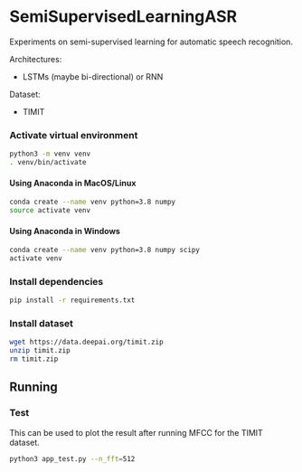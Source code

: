 # SemiSupervisedLearningASR

Experiments on semi-supervised learning for automatic speech recognition.

Architectures:
- LSTMs (maybe bi-directional) or RNN

Dataset:
- TIMIT


### Activate virtual environment

```bash
python3 -m venv venv
. venv/bin/activate
```

#### Using Anaconda in MacOS/Linux

```bash
conda create --name venv python=3.8 numpy
source activate venv
```


#### Using Anaconda in Windows

```bash
conda create --name venv python=3.8 numpy scipy
activate venv
```

### Install dependencies

```bash
pip install -r requirements.txt
```

### Install dataset
```bash
wget https://data.deepai.org/timit.zip
unzip timit.zip
rm timit.zip
```

## Running

### Test

This can be used to plot the result after running MFCC for the TIMIT dataset.
```bash
python3 app_test.py --n_fft=512
```
